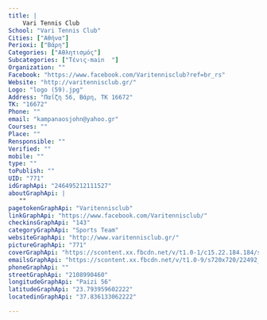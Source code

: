 ```yaml
---
title: |
    Vari Tennis Club
School: "Vari Tennis Club"
Cities: ["Αθήνα"]
Perioxi: ["Βάρη"]
Categories: ["Αθλητισμός"]
Subcategories: ["Tένις-main  "]
Organization: ""
Facebook: "https://www.facebook.com/Varitennisclub?ref=br_rs"
Website: "http://varitennisclub.gr/"
Logo: "logo (59).jpg"
Address: "Παΐζη 56, Βάρη, ΤΚ 16672"
TK: "16672"
Phone: ""
email: "kampanaosjohn@yahoo.gr"
Courses: ""
Place: ""
Rensponsible: ""
Verified: ""
mobile: ""
type: ""
toPublish: ""
UID: "771"
idGraphApi: "246495212111527"
aboutGraphApi: | 
   ""
pagetokenGraphApi: "Varitennisclub"
linkGraphApi: "https://www.facebook.com/Varitennisclub/"
checkinsGraphApi: "143"
categoryGraphApi: "Sports Team"
websiteGraphApi: "http://www.varitennisclub.gr/"
pictureGraphApi: "771"
coverGraphApi: "https://scontent.xx.fbcdn.net/v/t1.0-1/c15.22.184.184/s50x50/64177_246495358778179_461908118_n.jpg?oh=9833a8df0f89da1b4336cc0b7fdfae1c&amp;oe=5B048C62"
emailsGraphApi: "https://scontent.xx.fbcdn.net/v/t1.0-9/s720x720/22492_828301543930888_6560642739683927971_n.jpg?oh=7eef1b179271968f9cf1ee1a6ee5dc0a&amp;oe=5B3571CB"
phoneGraphApi: ""
streetGraphApi: "2108990460"
longitudeGraphApi: "Paizi 56"
latitudeGraphApi: "23.793959602222"
locatedinGraphApi: "37.836133062222"

---
```




